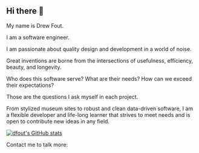 ## Hi there 👋

My name is Drew Fout. 

I am a software engineer. 

I am passionate about quality design and development in a world of noise. 

Great inventions are borne from the intersections of usefulness, efficiency, beauty, and longevity. 

Who does this software serve? What are their needs? How can we exceed their expectations?

Those are the questions I ask myself in each project. 

From stylized museum sites to robust and clean data-driven software, I am a flexible developer and life-long learner that strives to meet needs and is open to contribute new ideas in any field.

[![dfout's GitHub stats](https://github-readme-stats.vercel.app/api?username=dfout)](https://github.com/dfout/github-readme-stats)

Contact me to talk more: 


 
